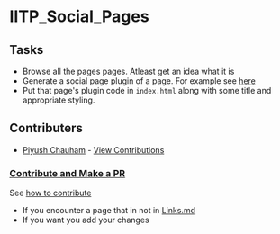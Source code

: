 # IITP_Social_Pages

## Tasks

- Browse all the pages pages. Atleast get an idea what it is
- Generate a social page plugin of a page. For example see [here](https://developers.facebook.com/docs/plugins/page-plugin/)
- Put that page's plugin code in `index.html` along with some title and appropriate styling.

## Contributers


- [Piyush Chauham](githib.com/piyushchuahn) - [View Contributions](https://github.com/piyushchauhan/iitp_pages/commits?author=piyushchauhan)

### [Contribute and Make a PR](https://github.com/piyushchauhan/iitp_pages/blob/master/CONTRIBUTING.md)

See [how to contribute](https://help.github.com/articles/creating-a-pull-request/)

- If you encounter a page that in not in [Links.md](https://github.com/piyushchauhan/iitp_pages/blob/master/Links.md)
- If you want you add your changes